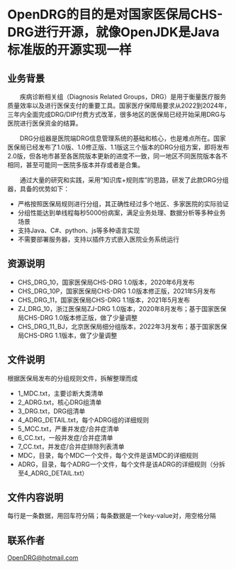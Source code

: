 # OpenDRG的目的是对国家医保局CHS-DRG进行开源，就像OpenJDK是Java标准版的开源实现一样


## 业务背景

&emsp;&emsp;疾病诊断相关组（Diagnosis Related Groups，DRG）是用于衡量医疗服务质量效率以及进行医保支付的重要工具。国家医疗保障局要求从2022到2024年，三年内全面完成DRG/DIP付费方式改革，很多地区的医保局已经开始采用DRG与医院进行医保资金的结算。

&emsp;&emsp;DRG分组器是医院端DRG信息管理系统的基础和核心，也是难点所在。国家医保局已经发布了1.0版、1.0修正版、1.1版这三个版本的DRG分组方案，即将发布2.0版，但各地市甚至各医院版本更新的进度不一致，同一地区不同医院版本各不相同，甚至可能同一医院多版本并存或者是合集。

&emsp;&emsp;通过大量的研究和实践，采用“知识库+规则库”的思路，研发了此款DRG分组器，具备的优势如下：
* 严格按照医保局规则进行分组，其正确性经过多个地区、多家医院的实际验证
* 分组性能达到单线程每秒5000份病案，满足业务处理、数据分析等多种业务场景
* 支持Java、C#、python、js等多种语言实现
* 不需要部署服务器，支持以插件方式嵌入医院业务系统运行

## 资源说明
* CHS_DRG_10，国家医保局CHS-DRG 1.0版本，2020年6月发布
* CHS_DRG_10P，国家医保局CHS-DRG 1.0版本修正版，2021年5月发布
* CHS_DRG_11，国家医保局CHS-DRG 1.1版本，2021年5月发布
* ZJ_DRG_10，浙江医保局ZJ-DRG 1.0版本，2020年8月发布；基于国家医保局CHS-DRG 1.0版本修正版，做了少量调整
* CHS_DRG_11_BJ，北京医保局细分组版本，2022年3月发布；基于国家医保局CHS-DRG 1.1版本，做了少量调整

## 文件说明
根据医保局发布的分组规则文件，拆解整理而成
* 1_MDC.txt，主要诊断大类清单
* 2_ADRG.txt，核心DRG组清单
* 3_DRG.txt，DRG组清单
* 4_ADRG_DETAIL.txt，每个ADRG组的详细规则
* 5_MCC.txt，严重并发症/合并症清单
* 6_CC.txt，一般并发症/合并症清单
* 7_CC.txt，并发症/合并症排除列表清单
* MDC，目录，每个MDC一个文件，每个文件是该MDC的详细规则
* ADRG，目录，每个ADRG一个文件，每个文件是该ADRG的详细规则（分拆至4_ADRG_DETAIL.txt）

## 文件内容说明
每行是一条数据，用回车符分隔；每条数据是一个key-value对，用空格分隔

## 联系作者
OpenDRG@hotmail.com
